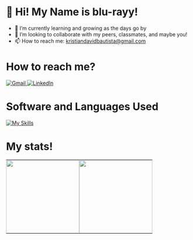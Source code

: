 # 👋 Hi! My Name is blu-rayy!
- 🌱 I’m currently learning and growing as the days go by
- 💞️ I’m looking to collaborate with my peers, classmates, and maybe you!
- 📫 How to reach me: kristiandavidbautista@gmail.com

# How to reach me?

<a href="mailto:kristiandavidbautista@gmail.com">
  <img src="https://img.shields.io/badge/Gmail-D14836?style=for-the-badge&logo=gmail&logoColor=white" alt="Gmail">
</a>
<a href="https://www.linkedin.com/in/kristian-bautista-1a5a60307/">
  <img src="https://img.shields.io/badge/LinkedIn-0077B5?style=for-the-badge&logo=linkedin&logoColor=white" alt="LinkedIn">
</a>





# Software and Languages Used
[![My Skills](https://skillicons.dev/icons?i=cpp,java,html,css,vscode,figma,pr,ps,ae)](https://skillicons.dev)

# My stats!

<table style="border-collapse: collapse; border-spacing: 0; margin: 0; padding: 0;">
  <tr>
    <td style="padding: 0;">
      <a href="https://github.com/blu-rayy">
        <img height="200" src="https://github-readme-stats.vercel.app/api?username=blu-rayy&show_icons=true&include_all_commits=true&hide_rank=true&theme=transparent&title_color=ffffff&text_color=ffffff" />
      </a>
    </td>
    <td style="padding: 0;">
      <a href="https://github.com/blu-rayy">
        <img height="200" src="https://github-readme-stats.vercel.app/api/top-langs?username=blu-rayy&layout=compact&langs_count=8&card_width=320&theme=transparent&title_color=ffffff&text_color=ffffff" />
      </a>
    </td>
  </tr>
</table>





<!---
blu-rayy/blu-rayy is a ✨ special ✨ repository because its `README.md` (this file) appears on your GitHub profile.
You can click the Preview link to take a look at your changes.
--->
